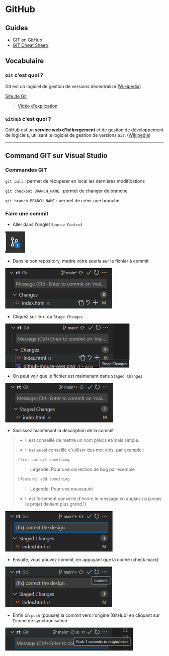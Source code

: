 <!--
Created by Its-Just-Nans - https://github.com/Its-Just-Nans
Copyright Its-Just-Nans
--->

# GitHub

## Guides

- [GIT on GitHub](https://githubtraining.github.io/training-manual/#/?id=welcome-to-github)
- [GIT Cheat Sheet/](https://training.github.com/downloads/github-git-cheat-sheet/)

## Vocabulaire

### `Git` c'est quoi ?

Git est un logiciel de gestion de versions décentralisé.([Wikipedia](https://fr.wikipedia.org/wiki/Git))

[Site de Git](https://git-scm.com/)

> [Vidéo d'explication](https://youtu.be/hwP7WQkmECE)

### `GitHub` c'est quoi ?

GitHub est un **service web d'hébergement** et de gestion de développement de logiciels, utilisant le logiciel de gestion de versions `Git`. ([Wikipedia](https://fr.wikipedia.org/wiki/GitHub))

---

## Command GIT sur Visual Studio

### Commandes GIT

`git pull` : permet de récuperer en local les dernières modifications

`git checkout BRANCH_NAME` : permet de changer de branche

`git branch BRANCH_NAME` : permet de créer une branche

### Faire une commit

- Aller dans l'onglet `Source Control`

![Source Control](./data/github/github-source_control.png)

- Dans le bon repository, mettre votre souris sur le fichier à commit

![Mouse over](./data/github/github-mouse-over.png)

- Cliquez sur le `+`, ou `Stage Changes`

![Stage changes](./data/github/github-stage-changes.png)

- On peut voir que le fichier est maintenant dans `Staged Changes`

![Staged changes](./data/github/github-staged-changes.png)

- Saisissez maintenant la description de la commit

> - Il est conseillé de mettre un nom précis et/mais simple.
>
> - Il est aussi conseillé d'utiliser des mot clés, par exemple :
>
>```txt
>[fix] correct something
>```
>
>> Légende:
>> Pour une correction de bug par exemple
>
>```txt
>[feature] add something
>```
>
>> Légende:
>> Pour une nouveauté
>
> - Il est fortement conseillé d'écrire le message en anglais (si jamais le projet devient plus grand !)

![Commit message](./data/github/github-message.png)

- Ensuite, vous pouvez commit, en appuyant que la coche (check mark)

![Commit](./data/github/github-commit.png)

- Enfin on `push` (pousse) la commit vers l'origine (GitHub) en cliquant sur l'icone de synchronisation

![Push](./data/github/github-push.png)
